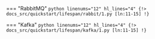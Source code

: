 === "RabbitMQ"
    ```python linenums="12" hl_lines="4"
    {!> docs_src/quickstart/lifespan/rabbit/1.py [ln:11-15] !}
    ```

=== "Kafka"
    ```python linenums="12" hl_lines="4"
    {!> docs_src/quickstart/lifespan/kafka/1.py [ln:11-15] !}
    ```
